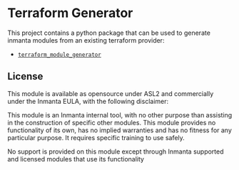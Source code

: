 # Terraform Generator

This project contains a python package that can be used to generate inmanta modules from an existing terraform provider:
 - [`terraform_module_generator`](src/terraform_module_generator/README.md)

## License

This module is available as opensource under ASL2 and commercially under the Inmanta EULA, with the following disclaimer:

This module is an Inmanta internal tool, with no other purpose than assisting in the construction of specific other modules.
This module provides no functionality of its own, has no implied warranties and has no fitness for any particular purpose.
It requires specific training to use safely.

No support is provided on this module except through Inmanta supported and licensed modules that use its functionality
